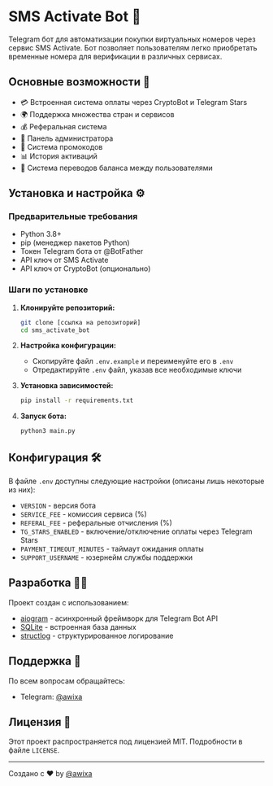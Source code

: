 # SMS Activate Bot 🤖

Telegram бот для автоматизации покупки виртуальных номеров через сервис SMS Activate. Бот позволяет пользователям легко приобретать временные номера для верификации в различных сервисах.

## Основные возможности 🚀

- 💳 Встроенная система оплаты через CryptoBot и Telegram Stars
- 🌍 Поддержка множества стран и сервисов
- 💰 Реферальная система
- 👤 Панель администратора
- 🎯 Система промокодов
- 📊 История активаций
- 💱 Система переводов баланса между пользователями

## Установка и настройка ⚙️

### Предварительные требования

- Python 3.8+
- pip (менеджер пакетов Python)
- Токен Telegram бота от @BotFather
- API ключ от SMS Activate
- API ключ от CryptoBot (опционально)

### Шаги по установке

1. **Клонируйте репозиторий:**
   ```bash
   git clone [ссылка на репозиторий]
   cd sms_activate_bot
   ```

2. **Настройка конфигурации:**
   - Скопируйте файл `.env.example` и переименуйте его в `.env`
   - Отредактируйте `.env` файл, указав все необходимые ключи

3. **Установка зависимостей:**
   ```bash
   pip install -r requirements.txt
   ```

4. **Запуск бота:**
   ```bash
   python3 main.py
   ```

## Конфигурация 🛠

В файле `.env` доступны следующие настройки (описаны лишь некоторые из них):

- `VERSION` - версия бота
- `SERVICE_FEE` - комиссия сервиса (%)
- `REFERAL_FEE` - реферальные отчисления (%)
- `TG_STARS_ENABLED` - включение/отключение оплаты через Telegram Stars
- `PAYMENT_TIMEOUT_MINUTES` - таймаут ожидания оплаты
- `SUPPORT_USERNAME` - юзернейм службы поддержки

## Разработка 👨‍💻

Проект создан с использованием:
- [aiogram](https://docs.aiogram.dev/) - асинхронный фреймворк для Telegram Bot API
- [SQLite](https://www.sqlite.org/) - встроенная база данных
- [structlog](https://www.structlog.org/) - структурированное логирование

## Поддержка 🤝

По всем вопросам обращайтесь:
- Telegram: [@awixa](https://t.me/awixa)

## Лицензия 📝

Этот проект распространяется под лицензией MIT. Подробности в файле `LICENSE`.

---
Создано с ❤️ by [@awixa](https://t.me/awixa)